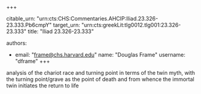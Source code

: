 +++


citable_urn: "urn:cts:CHS:Commentaries.AHCIP:Iliad.23.326-23.333.Pb6cmpY"
target_urn: "urn:cts:greekLit:tlg0012.tlg001:23.326-23.333"
title: "Iliad 23.326-23.333"

authors:
- email: "frame@chs.harvard.edu"
  name: "Douglas Frame"
  username: "dframe"
+++

<p>analysis of the chariot race and turning point in terms of the twin myth, with the turning point/grave as the point of death and from whence the immortal twin initiates the return to life</p>